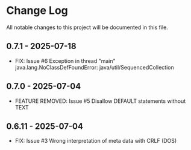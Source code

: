 # Change Log
All notable changes to this project will be documented in this file.

## 0.7.1 - 2025-07-18  
- FIX: Issue #6 Exception in thread "main" java.lang.NoClassDefFoundError: java/util/SequencedCollection

## 0.7.0 - 2025-07-04  
- FEATURE REMOVED: Issue #5 Disallow DEFAULT statements without TEXT

## 0.6.11 - 2025-07-04  
- FIX: Issue #3 Wrong interpretation of meta data with CRLF (DOS)
